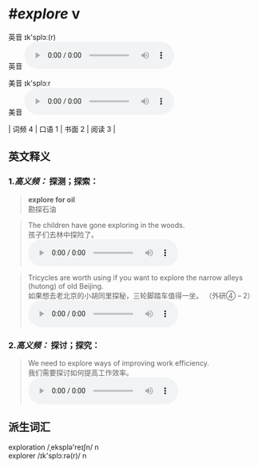 # ***\#explore*** v
英音 ɪk'splɔː(r)  
英音
<audio src="./media/explore-B.aac" controls="controls"></audio>

美音 ɪk'splɔːr  
美音
<audio src="./media/explore.aac" controls="controls"></audio>



| 词频 4 | 口语 1 | 书面 2 | 阅读 3 |  

英文释义
---
### 1.*高义频：* **探测；探索：**  

 > **explore for oil**  
 > 勘探石油    

 > The children have gone exploring in the woods.  
 > 孩子们去林中探险了。    
<audio src="./media/explore-1.aac" controls="controls"></audio>

 > Tricycles are worth using if you want to explore the narrow alleys (hutong) of old Beijing.  
 > 如果想去老北京的小胡同里探秘，三轮脚踏车值得一坐。  （外研④ – 2）  
<audio src="./media/explore-2.aac" controls="controls"></audio>

### 2.*高义频：* **探讨；探究：**  

 > We need to explore ways of improving work efficiency.  
 > 我们需要探讨如何提高工作效率。    
<audio src="./media/explore-3.aac" controls="controls"></audio>


派生词汇
---
exploration /ˌeksplə'reɪʃn/ n   
explorer /ɪk'splɔːrə(r)/ n   

